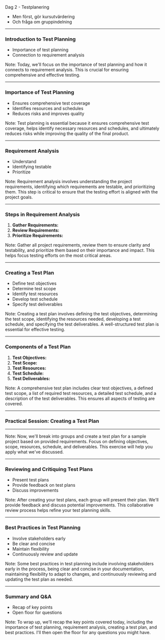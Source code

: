 Dag 2 - Testplanering

- Men först, gör kursutvärdering
- Och fråga om gruppindelning

---

### Introduction to Test Planning

- Importance of test planning
- Connection to requirement analysis

Note:
Today, we'll focus on the importance of test planning and how it connects to requirement analysis. This is crucial for ensuring comprehensive and effective testing.

---

### Importance of Test Planning

- Ensures comprehensive test coverage
- Identifies resources and schedules
- Reduces risks and improves quality

Note:
Test planning is essential because it ensures comprehensive test coverage, helps identify necessary resources and schedules, and ultimately reduces risks while improving the quality of the final product.

---

### Requirement Analysis

- Understand
- Identifying testable
- Prioritize

Note:
Requirement analysis involves understanding the project requirements, identifying which requirements are testable, and prioritizing them. This step is critical to ensure that the testing effort is aligned with the project goals.

---

### Steps in Requirement Analysis

1. **Gather Requirements:**
2. **Review Requirements:**
3. **Prioritize Requirements:**

Note:
Gather all project requirements, review them to ensure clarity and testability, and prioritize them based on their importance and impact. This helps focus testing efforts on the most critical areas.

---

### Creating a Test Plan

- Define test objectives
- Determine test scope
- Identify test resources
- Develop test schedule
- Specify test deliverables

Note:
Creating a test plan involves defining the test objectives, determining the test scope, identifying the resources needed, developing a test schedule, and specifying the test deliverables. A well-structured test plan is essential for effective testing.

---

### Components of a Test Plan

1. **Test Objectives:**
2. **Test Scope:**
3. **Test Resources:**
4. **Test Schedule:**
5. **Test Deliverables:**

Note:
A comprehensive test plan includes clear test objectives, a defined test scope, a list of required test resources, a detailed test schedule, and a description of the test deliverables. This ensures all aspects of testing are covered.

---

### Practical Session: Creating a Test Plan

---

Note:
Now, we'll break into groups and create a test plan for a sample project based on provided requirements. Focus on defining objectives, scope, resources, schedule, and deliverables. This exercise will help you apply what we've discussed.

---

### Reviewing and Critiquing Test Plans

- Present test plans
- Provide feedback on test plans
- Discuss improvements

Note:
After creating your test plans, each group will present their plan. We'll provide feedback and discuss potential improvements. This collaborative review process helps refine your test planning skills.

---

### Best Practices in Test Planning

- Involve stakeholders early
- Be clear and concise
- Maintain flexibility
- Continuously review and update

Note:
Some best practices in test planning include involving stakeholders early in the process, being clear and concise in your documentation, maintaining flexibility to adapt to changes, and continuously reviewing and updating the test plan as needed.

---

### Summary and Q&A

- Recap of key points
- Open floor for questions

Note:
To wrap up, we'll recap the key points covered today, including the importance of test planning, requirement analysis, creating a test plan, and best practices. I'll then open the floor for any questions you might have.
